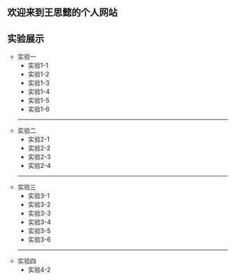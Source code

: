 <html>
<head>
<meta charset="utf-8">
</head>

<body>
<h2 align="left">欢迎来到王思懿的个人网站</h2>
<h2 align="left">实验展示</h2>
<ul type="circle">
   <li>实验一
      <ul type="disc">
        <li><a herf="sy1-1.html">实验1-1</a></li>
        <li><a herf="sy1-2.html">实验1-2</a></li>
        <li><a herf="sy1-3.html">实验1-3</a></li>
        <li><a herf="sy1-4.html">实验1-4</a></li>
        <li><a herf="sy1-5.html">实验1-5</a></li>
        <li><a herf="sy1-6.html">实验1-6</a></li>
      </ul>
   <hr/>
   <li>实验二
      <ul type="disc">
      <li><a herf="sy2-1.html">实验2-1</a></li>
      <li><a herf="sy2-2.html">实验2-2</a></li>
      <li><a herf="sy2-3.html">实验2-3</a></li>
      <li><a herf="sy2-4.html">实验2-4</a></li>
      </ul>
   <hr/>
   <li>实验三
      <ul type="disc">
        <li><a herf="sy3-1.html">实验3-1</a></li>
        <li><a herf="sy3-2.html">实验3-2</a></li>
        <li><a herf="sy3-3.html">实验3-3</a></li>
        <li><a herf="sy3-4.html">实验3-4</a></li>
        <li><a herf="sy3-5.html">实验3-5</a></li>
        <li><a herf="sy3-6.html">实验3-6</a></li>
        </ul>
    <hr/>
    <li>实验四
      <ul type="disc">
        <li><a herf="sy4-2.html">实验4-2</a></li>
      </ul>
   
